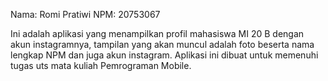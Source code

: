 Nama: Romi Pratiwi
NPM: 20753067

Ini adalah aplikasi yang menampilkan profil mahasiswa MI 20 B dengan akun instagramnya, tampilan yang akan muncul adalah foto beserta nama lengkap NPM dan juga akun instagram. Aplikasi ini dibuat untuk memenuhi tugas uts mata kuliah Pemrograman Mobile.
